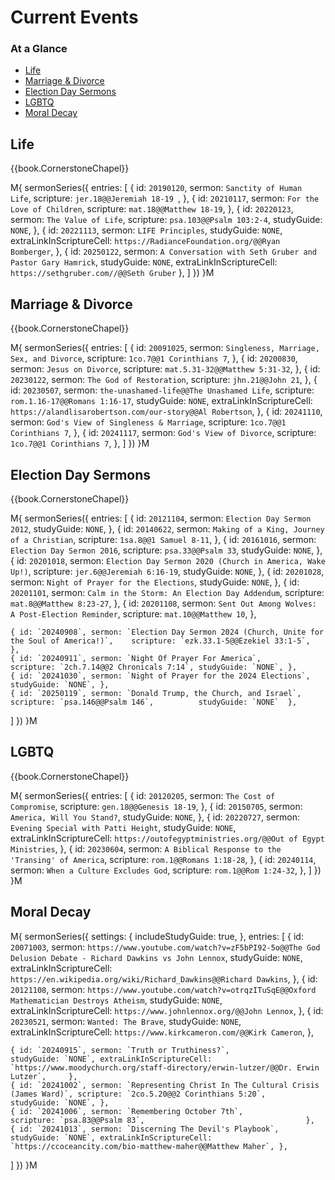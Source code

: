 # Current Events

### At a Glance

- [Life](#life)
- [Marriage & Divorce](#marriage--divorce)
- [Election Day Sermons](#election-day-sermons)
- [LGBTQ](#lgbtq)
- [Moral Decay](#moral-decay)

## Life

{{book.CornerstoneChapel}}

M{ sermonSeries({
  entries: [
    { id: `20190120`, sermon: `Sanctity of Human Life`,   scripture: `jer.18@@Jeremiah 18-19 `, },
    { id: `20210117`, sermon: `For the Love of Children`, scripture: `mat.18@@Matthew 18-19`,   },
    { id: `20220123`, sermon: `The Value of Life`,        scripture: `psa.103@@Psalm 103:2-4`,  studyGuide: `NONE`, },
    { id: `20221113`, sermon: `LIFE Principles`,                                                studyGuide: `NONE`, extraLinkInScriptureCell: `https://RadianceFoundation.org/@@Ryan Bomberger`, },
    { id: `20250122`, sermon: `A Conversation with Seth Gruber and Pastor Gary Hamrick`,        studyGuide: `NONE`, extraLinkInScriptureCell: `https://sethgruber.com//@@Seth Gruber` },
  ]
}) }M


## Marriage & Divorce

{{book.CornerstoneChapel}}

M{ sermonSeries({
  entries: [
    { id: `20091025`, sermon: `Singleness, Marriage, Sex, and Divorce`,  scripture: `1co.7@@1 Corinthians 7`,       },
    { id: `20200830`, sermon: `Jesus on Divorce`,                        scripture: `mat.5.31-32@@Matthew 5:31-32`, },
    { id: `20230122`, sermon: `The God of Restoration`,                  scripture: `jhn.21@@John 21`,              },
    { id: `20230507`, sermon: `the-unashamed-life@@The Unashamed Life`,  scripture: `rom.1.16-17@@Romans 1:16-17`,  studyGuide: `NONE`, extraLinkInScriptureCell: `https://alandlisarobertson.com/our-story@@Al Robertson`, },
    { id: `20241110`, sermon: `God's View of Singleness & Marriage`,     scripture: `1co.7@@1 Corinthians 7`,       },
    { id: `20241117`, sermon: `God's View of Divorce`,                   scripture: `1co.7@@1 Corinthians 7`,       },
  ]
}) }M


## Election Day Sermons

{{book.CornerstoneChapel}}

M{ sermonSeries({
  entries: [
    { id: `20121104`, sermon: `Election Day Sermon 2012`,                                                                                       studyGuide: `NONE`, },
    { id: `20140622`, sermon: `Making of a King, Journey of a Christian`,                             scripture: `1sa.8@@1 Samuel 8-11`,                            },
    { id: `20161016`, sermon: `Election Day Sermon 2016`,                                             scripture: `psa.33@@Psalm 33`,            studyGuide: `NONE`, },
    { id: `20201018`, sermon: `Election Day Sermon 2020 (Church in America, Wake Up!)`,               scripture: `jer.6@@Jeremiah 6:16-19`,     studyGuide: `NONE`, },
    { id: `20201028`, sermon: `Night of Prayer for the Elections`,                                                                              studyGuide: `NONE`, },
    { id: `20201101`, sermon: `Calm in the Storm: An Election Day Addendum`,                          scripture: `mat.8@@Matthew 8:23-27`,                          },
    { id: `20201108`, sermon: `Sent Out Among Wolves: A Post-Election Reminder`,                      scripture: `mat.10@@Matthew 10`,                              },

    { id: `20240908`, sermon: `Election Day Sermon 2024 (Church, Unite for the Soul of America!)`,    scripture: `ezk.33.1-5@@Ezekiel 33:1-5`,                      },
    { id: `20240911`, sermon: `Night Of Prayer For America`,                                          scripture: `2ch.7.14@@2 Chronicals 7:14`, studyGuide: `NONE`, },
    { id: `20241030`, sermon: `Night of Prayer for the 2024 Elections`,                                                                         studyGuide: `NONE`, },
    { id: `20250119`, sermon: `Donald Trump, the Church, and Israel`,                                 scripture: `psa.146@@Psalm 146`,          studyGuide: `NONE`  },
  ]
}) }M


## LGBTQ

{{book.CornerstoneChapel}}

M{ sermonSeries({
  entries: [
    { id: `20120205`, sermon: `The Cost of Compromise`,                           scripture: `gen.18@@Genesis 18-19`,                     },
    { id: `20150705`, sermon: `America, Will You Stand?`,                                                             studyGuide: `NONE`, },
    { id: `20220727`, sermon: `Evening Special with Patti Height`,                                                    studyGuide: `NONE`, extraLinkInScriptureCell: `https://outofegyptministries.org/@@Out of Egypt Ministries`, },
    { id: `20230604`, sermon: `A Biblical Response to the 'Transing' of America`, scripture: `rom.1@@Romans 1:18-28`,                     },
    { id: `20240114`, sermon: `When a Culture Excludes God`,                      scripture: `rom.1@@Rom 1:24-32`,                        },
  ]
}) }M


## Moral Decay

M{ sermonSeries({
  settings: {
    includeStudyGuide: true,
  },
  entries: [
    { id: `20071003`, sermon: `https://www.youtube.com/watch?v=zF5bPI92-5o@@The God Delusion Debate - Richard Dawkins vs John Lennox`, studyGuide: `NONE`, extraLinkInScriptureCell: `https://en.wikipedia.org/wiki/Richard_Dawkins@@Richard Dawkins`,    },
    { id: `20121108`, sermon: `https://www.youtube.com/watch?v=otrqzITuSqE@@Oxford Mathematician Destroys Atheism`,                    studyGuide: `NONE`, extraLinkInScriptureCell: `https://www.johnlennox.org/@@John Lennox`,   },
    { id: `20230521`, sermon: `Wanted: The Brave`,                                                                                     studyGuide: `NONE`, extraLinkInScriptureCell: `https://www.kirkcameron.com/@@Kirk Cameron`, },

    { id: `20240915`, sermon: `Truth or Truthiness?`,                                                                                  studyGuide: `NONE`, extraLinkInScriptureCell: `https://www.moodychurch.org/staff-directory/erwin-lutzer/@@Dr. Erwin Lutzer`,     },
    { id: `20241002`, sermon: `Representing Christ In The Cultural Crisis (James Ward)`, scripture: `2co.5.20@@2 Corinthians 5:20`,    studyGuide: `NONE`, },
    { id: `20241006`, sermon: `Remembering October 7th`,                                 scripture: `psa.83@@Psalm 83`,                                    },
    { id: `20241013`, sermon: `Discerning The Devil's Playbook`,                                                                       studyGuide: `NONE`, extraLinkInScriptureCell: `https://ccoceancity.com/bio-matthew-maher@@Matthew Maher`, },
  ]
}) }M
